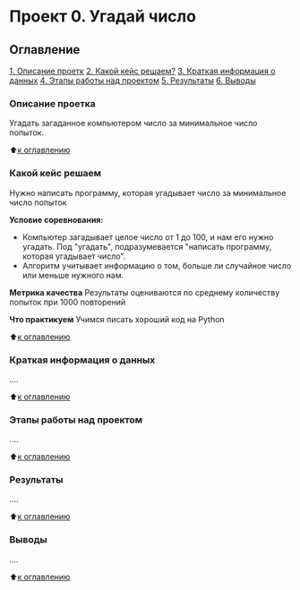 # Проект 0. Угадай число

## Оглавление
[1. Описание проетк](https://github.com/Yan317/sf_data_sciance/tree/main/project_0#Описание-проекта)
[2. Какой кейс решаем?](https://github.com/Yan317/sf_data_sciance/tree/main/project_0#Какой-кейс=решаем)
[3. Краткая информация о данных](https://github.com/Yan317/sf_data_sciance/tree/main/project_0#Краткая-информация-о-данных)
[4. Этапы работы над проектом](https://github.com/Yan317/sf_data_sciance/tree/main/project_0#Этапы-работы-над-проектом)
[5. Результаты](https://github.com/Yan317/sf_data_sciance/tree/main/project_0#Результаты)
[6. Выводы](Выводы)

### Описание проетка
Угадать загаданное компьютером число за минимальное число попыток.

:arrow_up:[к оглавлению](https://github.com/Yan317/sf_data_sciance/tree/main/project_0#Оглавление)

### Какой кейс решаем
Нужно написать программу, которая угадывает число за минимальное число попыток

**Условие соревнования:**
- Компьютер загадывает целое число от 1 до 100, и нам его нужно угадать. Под "угадать", подразумевается "написать программу, которая угадывает число".
- Алгоритм учитывает информацию о том, больше ли случайное число или меньше нужного нам.

**Метрика качества**
Результаты оцениваются по среднему количеству попыток при 1000 повторений

**Что практикуем**
Учимся писать хороший код на Python

:arrow_up:[к оглавлению](https://github.com/Yan317/sf_data_sciance/tree/main/project_0#Оглавление)

### Краткая информация о данных
....

:arrow_up:[к оглавлению](https://github.com/Yan317/sf_data_sciance/tree/main/project_0#Оглавление)

### Этапы работы над проектом
....

:arrow_up:[к оглавлению](https://github.com/Yan317/sf_data_sciance/tree/main/project_0#Оглавление)

### Результаты
....

:arrow_up:[к оглавлению](https://github.com/Yan317/sf_data_sciance/tree/main/project_0#Оглавление)

### Выводы
....

:arrow_up:[к оглавлению](https://github.com/Yan317/sf_data_sciance/tree/main/project_0#Оглавление)
